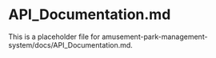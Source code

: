 # API_Documentation.md

This is a placeholder file for amusement-park-management-system/docs/API_Documentation.md.
